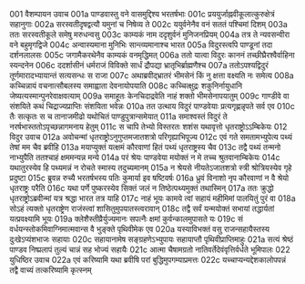001	वैशम्पायन उवाच
001a	पाण्डवास्तु वने वासमुद्दिश्य भरतर्षभाः
001c	प्रययुर्जाह्नवीकूलात्कुरुक्षेत्रं सहानुगाः
002a	सरस्वतीदृषद्वत्यौ यमुनां च निषेव्य ते
002c	ययुर्वनेनैव वनं सततं पश्चिमां दिशम्
003a	ततः सरस्वतीकूले समेषु मरुधन्वसु
003c	काम्यकं नाम ददृशुर्वनं मुनिजनप्रियम्
004a	तत्र ते न्यवसन्वीरा वने बहुमृगद्विजे
004c	अन्वास्यमाना मुनिभिः सान्त्व्यमानाश्च भारत
005a	विदुरस्त्वपि पाण्डूनां तदा दर्शनलालसः
005c	जगामैकरथेनैव काम्यकं वनमृद्धिमत्
006a	ततो यात्वा विदुरः काननं तच्छीघ्रैरश्वैर्वाहिना स्यन्दनेन
006c	ददर्शासीनं धर्मराजं विविक्ते सार्धं द्रौपद्या भ्रातृभिर्ब्राह्मणैश्च
007a	ततोऽपश्यद्विदुरं तूर्णमारादभ्यायान्तं सत्यसन्धः स राजा
007c	अथाब्रवीद्भ्रातरं भीमसेनं किं नु क्षत्ता वक्ष्यति नः समेत्य
008a	कच्चिन्नायं वचनात्सौबलस्य समाह्वाता देवनायोपयाति
008c	कच्चित्क्षुद्रः शकुनिर्नायुधानि जेष्यत्यस्मान्पुनरेवाक्षवत्याम्
009a	समाहूतः केनचिदाद्रवेति नाहं शक्तो भीमसेनापयातुम्
009c	गाण्डीवे वा संशयिते कथं चिद्राज्यप्राप्तिः संशयिता भवेन्नः
010a	तत उत्थाय विदुरं पाण्डवेयाः प्रत्यगृह्णन्नृपते सर्व एव
010c	तैः सत्कृतः स च तानाजमीढो यथोचितं पाण्डुपुत्रान्समेयात्
011a	समाश्वस्तं विदुरं ते नरर्षभास्ततोऽपृच्छन्नागमनाय हेतुम्
011c	स चापि तेभ्यो विस्तरतः शशंस यथावृत्तो धृतराष्ट्रोऽऽम्बिकेयः
012	विदुर उवाच
012a	अवोचन्मां धृतराष्ट्रोऽनुगुप्तमजातशत्रो परिगृह्याभिपूज्य
012c	एवं गते समतामभ्युपेत्य पथ्यं तेषां मम चैव ब्रवीहि
013a	मयाप्युक्तं यत्क्षमं कौरवाणां हितं पथ्यं धृतराष्ट्रस्य चैव
013c	तद्वै पथ्यं तन्मनो नाभ्युपैति ततश्चाहं क्षममन्यन्न मन्ये
014a	परं श्रेयः पाण्डवेया मयोक्तं न मे तच्च श्रुतवानाम्बिकेयः
014c	यथातुरस्येव हि पथ्यमन्नं न रोचते स्मास्य तदुच्यमानम्
015a	न श्रेयसे नीयतेऽजातशत्रो स्त्री श्रोत्रियस्येव गृहे प्रदुष्टा
015c	ब्रुवन्न रुच्यै भरतर्षभस्य पतिः कुमार्या इव षष्टिवर्षः
016a	ध्रुवं विनाशो नृप कौरवाणां न वै श्रेयो धृतराष्ट्रः परैति
016c	यथा पर्णे पुष्करस्येव सिक्तं जलं न तिष्ठेत्पथ्यमुक्तं तथास्मिन्
017a	ततः क्रुद्धो धृतराष्ट्रोऽब्रवीन्मां यत्र श्रद्धा भारत तत्र याहि
017c	नाहं भूयः कामये त्वां सहायं महीमिमां पालयितुं पुरं वा
018a	सोऽहं त्यक्तो धृतराष्ट्रेण राजंस्त्वां शासितुमुपयातस्त्वरावान्
018c	तद्वै सर्वं यन्मयोक्तं सभायां तद्धार्यतां यत्प्रवक्ष्यामि भूयः
019a	क्लेशैस्तीव्रैर्युज्यमानः सपत्नैः क्षमां कुर्वन्कालमुपासते यः
019c	सं वर्धयन्स्तोकमिवाग्निमात्मवान्स वै भुङ्क्ते पृथिवीमेक एव
020a	यस्याविभक्तं वसु राजन्सहायैस्तस्य दुःखेऽप्यंशभाजः सहायाः
020c	सहायानामेष सङ्ग्रहणेऽभ्युपायः सहायाप्तौ पृथिवीप्राप्तिमाहुः
021a	सत्यं श्रेष्ठं पाण्डव निष्प्रलापं तुल्यं चान्नं सह भोज्यं सहायैः
021c	आत्मा चैषामग्रतो नातिवर्तेदेवंवृत्तिर्वर्धते भूमिपालः
022	युधिष्ठिर उवाच
022a	एवं करिष्यामि यथा ब्रवीषि परां बुद्धिमुपगम्याप्रमत्तः
022c	यच्चाप्यन्यद्देशकालोपपन्नं तद्वै वाच्यं तत्करिष्यामि कृत्स्नम्
